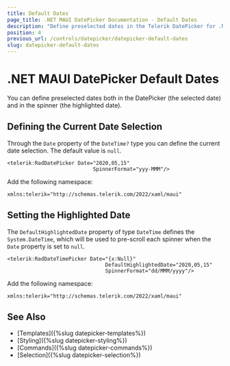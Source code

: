 ```yaml
---
title: Default Dates
page_title: .NET MAUI DatePicker Documentation - Default Dates
description: "Define preselected dates in the Telerik DatePicker for .NET MAUI and in the spinner."
position: 4
previous_url: /controls/datepicker/datepicker-default-dates
slug: datepicker-default-dates
---
```


# .NET MAUI DatePicker Default Dates

You can define preselected dates both in the DatePicker (the selected date) and in the spinner (the highlighted date).

## Defining the Current Date Selection

Through the `Date` property of the `DateTime?` type you can define the current date selection. The default value is `null`.

```XAML
<telerik:RadDatePicker Date="2020,05,15"
                            SpinnerFormat="yyy-MMM"/>
```

Add the following namespace:

```XAML
xmlns:telerik="http://schemas.telerik.com/2022/xaml/maui"
```

## Setting the Highlighted Date

The `DefaultHighlightedDate` property of type `DateTime` defines the `System.DateTime`, which will be used to pre-scroll each spinner when the `Date` property is set to `null`.

```XAML
<telerik:RadDateTimePicker Date="{x:Null}"
                                DefaultHighlightedDate="2020,05,15"
                                SpinnerFormat="dd/MMM/yyyy"/>
```

Add the following namespace:

```XAML
xmlns:telerik="http://schemas.telerik.com/2022/xaml/maui"
```

## See Also

- [Templates]({%slug datepicker-templates%})
- [Styling]({%slug datepicker-styling%})
- [Commands]({%slug datepicker-commands%})
- [Selection]({%slug datepicker-selection%})
